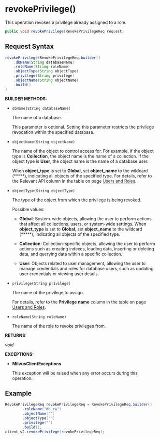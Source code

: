 # revokePrivilege()

This operation revokes a privilege already assigned to a role.

```java
public void revokePrivilege(RevokePrivilegeReq request)
```

## Request Syntax

```java
revokePrivilege(RevokePrivilegeReq.builder()
    .dbName(String databaseName)
    .roleName(String roleName)
    .objectType(String objectType)
    .privilege(String privilege)
    .objectName(String objectName)
    .build()
)
```

**BUILDER METHODS:**

- `dbName(String databaseName)`

    The name of a database. 

    This parameter is optional. Setting this parameter restricts the privilege revocation within the specified database.

- `objectName(String objectName)`

    The name of the object to control access for. For example, if the object type is **Collection**, the object name is the name of a collection. If the object type is **User**, the object name is the name of a database user.

    When **object_type** is set to **Global**, set **object_name** to the wildcard (*****), indicating all objects of the specified type. For details, refer to the Relevant API column in the table on page [Users and Roles](https://milvus.io/docs/users_and_roles.md).

- `objectType(String objectType)`

    The type of the object from which the privilege is being revoked. 

    Possible values:

    - **Global**: System-wide objects, allowing the user to perform actions that affect all collections, users, or system-wide settings. When **object_type** is set to **Global**, set **object_name** to the wildcard (*****), indicating all objects of the specified type.

    - **Collection**: Collection-specific objects, allowing the user to perform actions such as creating indexes, loading data, inserting or deleting data, and querying data within a specific collection.

    - **User**: Objects related to user management, allowing the user to manage credentials and roles for database users, such as updating user credentials or viewing user details.

- `privilege(String privilege)`

    The name of the privilege to assign. 

    For details, refer to the **Privilege name** column in the table on page [Users and Roles](https://milvus.io/docs/users_and_roles.md).

- `roleName(String roleName)`

    The name of the role to revoke privileges from.

**RETURNS:**

*void*

**EXCEPTIONS:**

- **MilvusClientExceptions**

    This exception will be raised when any error occurs during this operation.

## Example

```java
RevokePrivilegeReq revokePrivilegeReq = RevokePrivilegeReq.builder()
        .roleName("db_rw")
        .objectName("")
        .objectType("")
        .privilege("")
        .build();
client_v2.revokePrivilege(revokePrivilegeReq);
```

